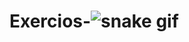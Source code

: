 # Exercios-![snake gif](https://github.com/Formandodev/Samuca0800/blob/output/github-contribution-grid-snake.svg)
